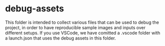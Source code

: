 # debug-assets
This folder is intended to collect various files that can be used to debug the project, 
in order to have reproducible sample images and inputs over different setups. If you use VSCode,
we have comitted a .vscode folder with a launch.json that uses the debug assets in this folder.